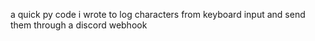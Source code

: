 a quick py code i wrote to log characters from keyboard input and send them through a discord webhook

